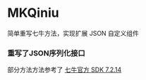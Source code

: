 # MKQiniu
简单重写七牛方法，实现扩展 JSON 自定义组件

### 重写了JSON序列化接口
部分方法方法参考了 [七牛官方 SDK 7.2.14](https://github.com/qiniu/csharp-sdk/releases/tag/v7.2.14)
